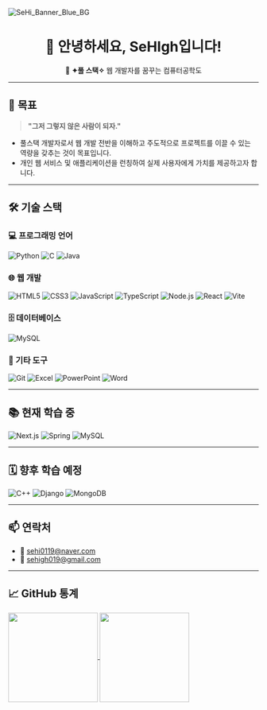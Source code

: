 <!-- GitHub 프로필 README -->
![SeHi_Banner_Blue_BG](https://github.com/user-attachments/assets/e60f956e-5fae-4999-91f3-0fc6f275fb69)

<h1 align="center">👋 안녕하세요, SeHIgh입니다!</h1>
<p align="center">🚀 <strong>✦풀 스택✧</strong> 웹 개발자를 꿈꾸는 컴퓨터공학도</p>

---

## 🎯 목표

> **"그저 그렇지 않은 사람이 되자."**

- 풀스택 개발자로서 웹 개발 전반을 이해하고 주도적으로 프로젝트를 이끌 수 있는 역량을 갖추는 것이 목표입니다.
- 개인 웹 서비스 및 애플리케이션을 런칭하여 실제 사용자에게 가치를 제공하고자 합니다.

---

## 🛠️ 기술 스택

### 💻 프로그래밍 언어
![Python](https://img.shields.io/badge/Python-3776AB?style=flat&logo=python&logoColor=white)
![C](https://img.shields.io/badge/C-A8B9CC?style=flat&logo=c&logoColor=white)
![Java](https://img.shields.io/badge/Java-ED8B00?style=flat&logo=openjdk&logoColor=white)

### 🌐 웹 개발
![HTML5](https://img.shields.io/badge/HTML5-E34F26?style=flat&logo=html5&logoColor=white)
![CSS3](https://img.shields.io/badge/CSS3-1572B6?style=flat&logo=css3&logoColor=white)
![JavaScript](https://img.shields.io/badge/JavaScript-F7DF1E?style=flat&logo=javascript&logoColor=black)
![TypeScript](https://img.shields.io/badge/TypeScript-3178C6?style=flat&logo=typescript&logoColor=white)
![Node.js](https://img.shields.io/badge/Node.js-339933?style=flat&logo=node.js&logoColor=white)
![React](https://img.shields.io/badge/React-61DAFB?style=flat&logo=react&logoColor=black)
![Vite](https://img.shields.io/badge/Vite-646CFF?style=flat&logo=vite&logoColor=white)

### 🗄️ 데이터베이스
![MySQL](https://img.shields.io/badge/MySQL-005C84?style=flat&logo=mysql&logoColor=white)

### 🔧 기타 도구
![Git](https://img.shields.io/badge/Git-F05032?style=flat&logo=git&logoColor=white)
![Excel](https://img.shields.io/badge/Microsoft_Excel-217346?style=flat&logo=microsoft-excel&logoColor=white)
![PowerPoint](https://img.shields.io/badge/Microsoft_PowerPoint-B7472A?style=flat&logo=microsoft-powerpoint&logoColor=white)
![Word](https://img.shields.io/badge/Microsoft_Word-2B579A?style=flat&logo=microsoft-word&logoColor=white)

---

## 📚 현재 학습 중

![Next.js](https://img.shields.io/badge/Next.js-000000?style=flat&logo=next.js&logoColor=white)
![Spring](https://img.shields.io/badge/Spring-6DB33F?style=flat&logo=spring&logoColor=white)
![MySQL](https://img.shields.io/badge/MySQL-005C84?style=flat&logo=mysql&logoColor=white)

---

## 🗓️ 향후 학습 예정

![C++](https://img.shields.io/badge/C%2B%2B-00599C?style=flat&logo=c%2B%2B&logoColor=white)
![Django](https://img.shields.io/badge/Django-092E20?style=flat&logo=django&logoColor=white)
![MongoDB](https://img.shields.io/badge/MongoDB-4EA94B?style=flat&logo=mongodb&logoColor=white)

---

## 📫 연락처

- 📧 [sehi0119@naver.com](mailto:sehi0119@naver.com)
- 📧 [sehigh019@gmail.com](mailto:sehigh019@gmail.com)

---

## 📈 GitHub 통계

<a href="https://github.com/SeHIgh/github-readme-stats">
  <img height=180 align="center" src="https://github-readme-stats.vercel.app/api?username=SeHIgh&show_icons=true&theme=holi&locale=kr&hide_border=true&bg_color=C9D9E7&text_color=5580A1&title_color=6ca2cc&icon_color=6ca2cc&border_radius=12" />
</a>

<a href="https://github.com/SeHIgh/convoychat">
  <img height=180 align="center" src="https://github-readme-stats.vercel.app/api/top-langs?username=SeHIgh&layout=compact&langs_count=8&show_icons=true&theme=holi&locale=kr&hide_border=true&bg_color=C9D9E7&text_color=5580A1&title_color=6ca2cc&icon_color=6ca2cc&border_radius=12" />
</a>

